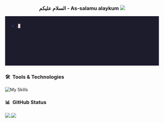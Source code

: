 <h3 align="center">
  السلام عليكم - As-salamu alaykum
  <img src="https://media.giphy.com/media/hvRJCLFzcasrR4ia7z/giphy.gif" width="28">
</h3>

<!-- Typing SVG by DenverCoder1 - https://github.com/DenverCoder1/readme-typing-svg -->
<p align="center">
<img src="whois.gif">
</p>

### 🛠 &nbsp;Tools & Technologies

![My Skills](https://skillicons.dev/icons?i=neovim,py,cpp,go,bash,git,github,githubactions,linux,ansible,docker,kubernetes,prometheus,grafana&perline=7)

### 📊 &nbsp;GitHub Status


<a href="https://github.com/0xzer0x">
  <img height=200 align="center" src="https://github-readme-stats.vercel.app/api?username=0xzer0x&theme=catppuccin_mocha" />
</a>
<a href="https://github.com/0xzer0x">
  <img height=200 align="center" src="https://github-readme-stats.vercel.app/api/top-langs?username=0xzer0x&theme=catppuccin_mocha&layout=compact&langs_count=8&card_width=320" />
</a>

